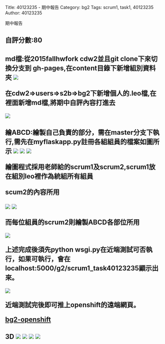 Title: 40123235 - 期中報告
Category: bg2
Tags: scrum1, task1, 40123235
Author: 40123235


期中報告

<!-- PELICAN_END_SUMMARY -->

<h2>自評分數:80

<h2>md檔:從2015fallhwfork cdw2並且git clone下來切換分支到 gh-pages,在content目錄下新增組別資料夾

<img src="./../files/bg2/1.png">

在cdw2=>users=>s2b=>bg2下新增個人的.leo檔,在裡面新增md檔,將期中自評內容打進去

<img src="./../files/bg2/2.png">

<h2>繪ABCD:繪製自己負責的部分，需在master分支下執行,需先在myflaskapp.py註冊各組組員的檔案如圖所示

<img src="./../files/bg2/3.png">

<img src="./../files/bg2/4.png">

<img src="./../files/bg2/9.png">

繪圖程式採用老師給的scrum1及scrum2,scrum1放在組別leo裡作為統組所有組員

scum2的內容所用

<img src="./../files/bg2/5.png">

<img src="./../files/bg2/6.png">

而每位組員的scrum2則繪製ABCD各部位所用

<img src="./../files/bg2/7.png">

上述完成後須先python wsgi.py在近端測試可否執行，如果可執行，會在localhost:5000/g2/scrum1_task40123235顯示出來。

<img src="./../files/bg2/8.png">

近端測試完後即可推上openshift的遠端網頁。

<a href="http://cdw2-cadp13ag35.rhcloud.com/g2/scrum1_task40123235">bg2-openshift</a> 

<h2>3D
<img src="./../files/bg2/3D-A.png">
<img src="./../files/bg2/3D-B.png">
<img src="./../files/bg2/3D-C.png">
<img src="./../files/bg2/3D-D.png">


